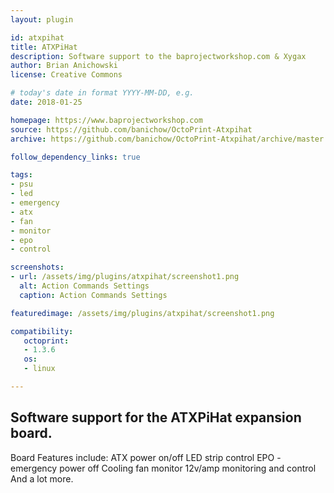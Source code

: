 ```yaml
---
layout: plugin

id: atxpihat
title: ATXPiHat
description: Software support to the baprojectworkshop.com & Xygax
author: Brian Anichowski
license: Creative Commons

# today's date in format YYYY-MM-DD, e.g.
date: 2018-01-25

homepage: https://www.baprojectworkshop.com
source: https://github.com/banichow/OctoPrint-Atxpihat
archive: https://github.com/banichow/OctoPrint-Atxpihat/archive/master.zip

follow_dependency_links: true

tags:
- psu
- led
- emergency
- atx
- fan
- monitor
- epo 
- control

screenshots:
- url: /assets/img/plugins/atxpihat/screenshot1.png
  alt: Action Commands Settings
  caption: Action Commands Settings

featuredimage: /assets/img/plugins/atxpihat/screenshot1.png

compatibility:
   octoprint: 
   - 1.3.6
   os:
   - linux

---
```


## Software support for the ATXPiHat expansion board.

Board Features include:
     ATX power on/off
     LED strip control
     EPO - emergency power off
     Cooling fan monitor
     12v/amp monitoring and control
     And a lot more.


